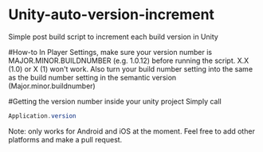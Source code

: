 # Unity-auto-version-increment
Simple post build script to increment each build version in Unity

#How-to
In Player Settings, make sure your version number is MAJOR.MINOR.BUILDNUMBER (e.g. 1.0.12) before running the script. X.X (1.0) or X (1) won't work. Also turn your build number setting into the same as the build number setting in the semantic version (Major.minor.buildnumber)

#Getting the version number inside your unity project
Simply call 
```C#
Application.version
```

Note: only works for Android and iOS at the moment. Feel free to add other platforms and make a pull request.
